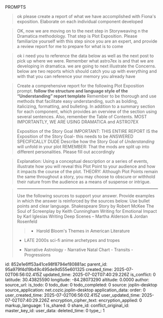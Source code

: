 PROMPTS


> ok please create a report of what we have accomplished with Fiona's exposition. Elaborate on each individual component developed

> OK, now we are moving on to the next step in Storyweaving n the Dramatica methodology. That step is Plot Exposition. Please familiarize yourself with this step since you are an expert, and provide a review report for me to prepare for what is to come


> ok i need you to reference the data below as well as the next post to pick up where we were. Remember what astro7ex is and that we are developing in dramatica. we are going to next illustrate the Concerns. below are two reports which should catch you up with everything and with that you can reference your memory you already have



> Create a comprehensive report for the following  Plot Exposition prompt. **follow the structure and language style of the “Understanding” report template** Remember to be thorough and use methods that facilitate easy understanding, such as bolding, italicizing, formatting, and bulleting. In addition to a summary section for each component, which provides an overview of the section using several sentences. Also, remember the Table of Contents. MOST IMPORTANTLY, WE ARE USING DRAMATICA and ASTRO7EX 
>
> Exposition of the Story Goal
> IMPORTANT: THIS ENTIRE REPORT IS the Exposition of the Story Goal- this needs to be ANSWERED SPECIFICALLY DUDE
> Describe how the Story Goal of *Understanding* will unfold in your plot
> REMEMBER: That the mods are split up into different personalities. Please fill out accordingly 

> Explanation:  Using a conceptual description or a series of events, illustrate how you will reveal this Plot Point to your audience and how it impacts the course of the plot. 
> THEORY: Although Plot Points remain the same throughout a story, you may choose to obscure or withhold their nature from the audience as a means of suspense or intrigue. 

> ----
> Use the following sources to support your answer. Provide examples in which the answer is reinforced by the sources below. Use bullet points and clear language. 
> Shakespeare
> Story by Robert McKee 
> The Soul of Screenplay by Keith Cunningham 
> Writing for Emotional Impact by Karl Iglesias 
> Writing Deep Scenes – Martha Alderson & Jordan Rosenfeld
>> - Harold Bloom's Themes in American Literature 
> - LATE 2000s sci-fi anime archetypes and tropes
>
> - Narrative Astrology 
	- Narrative Natal Chart
	- Transits 
	- Progressions

id: 852e1e6ff53a41ce98f8794ef80881ac
parent_id: 95a979f4d19b49c495de9d555e601325
created_time: 2025-07-02T06:56:02.415Z
updated_time: 2025-07-02T07:40:29.226Z
is_conflict: 0
latitude: 30.43825590
longitude: -84.28073290
altitude: 0.0000
author: 
source_url: 
is_todo: 0
todo_due: 0
todo_completed: 0
source: joplin-desktop
source_application: net.cozic.joplin-desktop
application_data: 
order: 0
user_created_time: 2025-07-02T06:56:02.415Z
user_updated_time: 2025-07-02T07:40:29.226Z
encryption_cipher_text: 
encryption_applied: 0
markup_language: 1
is_shared: 0
share_id: 
conflict_original_id: 
master_key_id: 
user_data: 
deleted_time: 0
type_: 1
